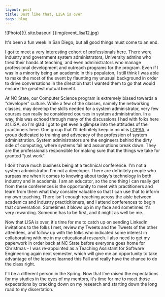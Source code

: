 ```yaml
---
layout: post
title: Just like that, LISA is over
tags: blog
---
```


![Photo]({{ site.baseurl }}img/event_lisa12.jpg)

It's been a fun week in San Diego, but all good things must come to an end.

I got to meet a very interesting cohort of professionals here. There were industry and government system administrators, University admins who tried their hands at teaching, and even administrators who manage professional development and outreach programs for the program. Even if I was in a minority being an academic in this populaton, I still think I was able to make the most of the event by flaunting my unusual background in order to drive conversations in the direction that I wanted them to go that would ensure the greatest mutual benefit.

At NC State, our Computer Science program is extremely biased towards a "developer" culture. While a few of the classes, namely the networking classes, may develop the skills needed for a system administrator, very few courses can really be considered courses in system administration. In a way, this was echoed through many of the discussions I had with folks here at LISA, so I'm glad I got to get even a glimpse into the attitudes of the practioners here. One group that I'll definitely keep in mind is <a href="https://lopsa.org/">LOPSA</a>, a group dedicated to training and advocacy of the profession of system administration. System administrators are the engineers behind the dirty side of computing, where systems fail and assumptions break down. They are the professionals responsible for making sure that the things we take for granted "just work".

I don't have much business being at a technical conference. I'm not a system administrator. I'm not a developer. There are definitely people who surpass me when it comes to knowing about today's technology in both industry and in academia. I am an educator, so the one thing I can really get from these conferences is the opportunity to meet with practitioners and learn from them what <em>they</em> consider valuable so that I can use that to inform my own teaching. There isn't enough reaching across the aisle between academics and industry practicitioners, and I attend conferences to begin that conversation. Sometimes it blows up in my face and sometimes it's very rewarding. Someone has to be first, and it might as well be me.

Now that LISA is over, it's time for me to catch up on sending LinkedIn invitations to the folks I met, review my Tweets and the Tweets of the other attendees, and follow up with the folks who indicated some interest in collaborating with me in my educational research. I also need to get my paperwork in order back at NC State before everyone goes home for Christmas - I was re-appointed as a Teaching Assistant for Software Engineering again next semester, which will give me an opportunity to take advantage of the lessons learned this Fall and really have the chance to do the class right.

I'll be a different person in the Spring. Now that I've raised the expectations for my studies in the eyes of my mentors, it's time for me to meet those expectations by cracking down on my research and starting down the long road to my dissertation.
